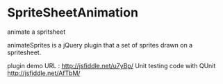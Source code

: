 SpriteSheetAnimation
====================

animate a spritsheet


animateSprites is a jQuery plugin that a set of sprites drawn on a spritesheet.

plugin demo URL : http://jsfiddle.net/u7yBp/
Unit testing code with QUnit   http://jsfiddle.net/AfTbM/
